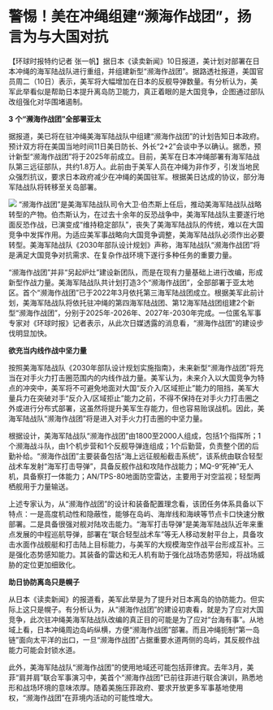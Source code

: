 # 警惕！美在冲绳组建“濒海作战团”，扬言为与大国对抗

【环球时报特约记者
张一帆】据日本《读卖新闻》10日报道，美计划对部署在日本冲绳的海军陆战队进行重组，并组建新型“濒海作战团”。据路透社报道，美国官员周二（10日）表示，美军将大幅增加在日本的反舰导弹数量。有分析认为，美军此举看似是帮助日本提升离岛防卫能力，真正着眼的是大国竞争，企图通过部队改组强化对华围堵遏制。

**3** **个“濒海作战团”全部署亚太**

据报道，美已将在驻冲绳美海军陆战队中组建“濒海作战团”的计划告知日本政府。预计双方将在美国当地时间11日美日防长、外长“2+2”会谈中予以确认。据悉，预计新型“濒海作战团”将于2025年前成立。目前，美军在日本冲绳部署有海军陆战队第三远征部队，共约1.8万人。此前由于美军人员在冲绳为非作歹，引发当地民众强烈抗议，要求日本政府减少在冲绳的美国驻军。根据美日达成的协议，部分海军陆战队将转移至关岛部署。

![](https://inews.gtimg.com/newsapp_bt/0/15606369560/1000)
“濒海作战团”是美海军陆战队司令大卫·伯杰斯上任后，推动美海军陆战队战略转型的产物。伯杰斯认为，在过去十余年的反恐战争中，美海军陆战队主要遂行地面反恐作战，已演变成“维持稳定部队”，丧失了美海军陆战队的传统，难以在大国竞争中发挥作用。为适应美军事战略向大国竞争调整，美海军陆战队必须作出必要转型。美海军陆战队《2030年部队设计规划》声称，海军陆战队“濒海作战团”将是满足大国竞争对抗需求、在复杂作战环境下遂行多种任务的重要力量。

“濒海作战团”并非“另起炉灶”建设新团队，而是在现有力量基础上进行改编，形成新型作战力量。美海军陆战队共计划打造3个“濒海作战团”，全部部署于亚太地区。首个“濒海作战团”已于2022年3月依托第三海军陆战团成立。根据美军此前计划，美海军陆战队将依托驻冲绳的第四海军陆战团、第12海军陆战团组建2个新型“濒海作战团”，分别于2025年-2026年、2027年-2030年完成。一位匿名军事专家对《环球时报》记者表示，从此次日媒透露的消息看，“濒海作战团”的建设步伐明显加快。

**欲充当内线作战中坚力量**

按照美海军陆战队《2030年部队设计规划实施指南》，未来新型“濒海作战团”将充当在对手火力打击圈范围内的内线作战力量。美军认为，未来介入以大国竞争为特点的冲突中，美军将不可避免地面对大国“反介入/区域拒止”能力的阻挡，美军大量兵力在突破对手“反介入/区域拒止”能力之前，不得不保持在对手火力打击圈之外或进行分布式部署，这虽然将提升美军生存能力，但也容易贻误战机。因此，美海军陆战队“濒海作战团”将是进入对手火力打击圈的中坚力量。

根据设计，美海军陆战队“濒海作战团”由1800至2000人组成，包括1个指挥所；1个濒海战斗队，由1个机步营和1个反舰导弹连组成；1个后勤营，负责整个团的后勤补给。“濒海作战团”主要装备包括“海上远征舰船截击系统”，该系统由联合轻型战术车发射“海军打击导弹”，具备反舰作战和攻陆作战能力；MQ-9“死神”无人机，具备察打一体能力；AN/TPS-80地面防空雷达，主要用于对空监视；轻型两栖舰用于力量输送。

上述专家认为，从“濒海作战团”的设计和装备配置理念看，该团任务体系具备以下特点：一是高度机动性和隐蔽性，能够在岛屿、海岸线和海峡等节点卡口快速分散部署。二是具备很强对舰对陆攻击能力。“海军打击导弹”是美海军陆战队近年来重点发展的中程巡航导弹，部署在“联合轻型战术车”等无人移动发射平台上，具备攻击水面作战舰艇和打击陆上目标能力，与美军的大规模海空作战平台形成互补。三是强化态势感知能力。其装备的雷达和无人机有助于强化战场态势感知，将战场威胁的定位更加细致化。

**助日协防离岛只是幌子**

从日本《读卖新闻》的报道看，美军此举是为了提升对日本离岛的协防能力。但实际上这只是幌子。有分析认为，从“濒海作战团”的建设初衷看，就是为了应对大国竞争，此次驻冲绳美海军陆战队改编的真正目的可能是为了应对“台海有事”。从地域上看，日本冲绳周边岛屿纵横，方便“濒海作战团”部署。而且冲绳扼制“第一岛链”面向太平洋的出口，一旦“濒海作战团”占据重要水道两侧的岛屿，其反舰作战能力可能会封锁水道。

此外，美海军陆战队“濒海作战团”的使用地域还可能包括菲律宾。去年3月，美菲“肩并肩”联合军事演习中，美首个“濒海作战团”已前往菲进行联合演训，熟悉地形和战场环境的意味浓厚。随着美施压菲政府、要求开放更多军事基地使用权，“濒海作战团”在菲境内活动的可能性增大。

